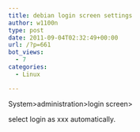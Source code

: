 ```yaml
---
title: debian login screen settings
author: w1100n
type: post
date: 2011-09-04T02:32:49+00:00
url: /?p=661
bot_views:
  - 7
categories:
  - Linux

---
```

System>administration>login screen>
  
select login as xxx automatically.